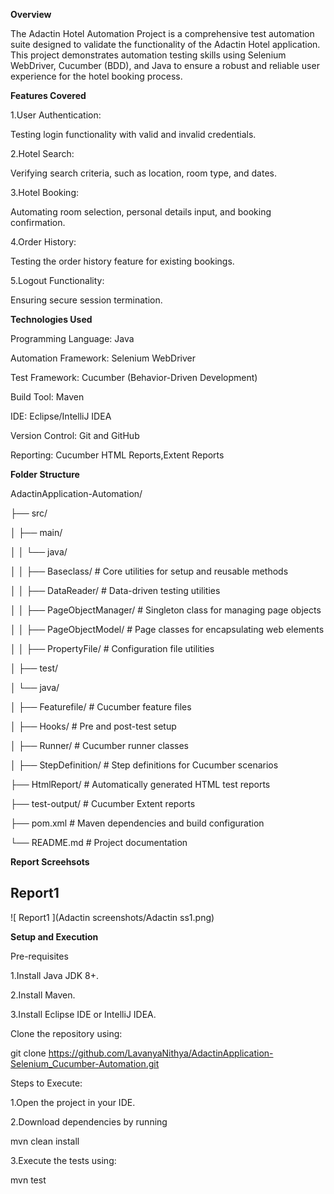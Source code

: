 **Overview**

The Adactin Hotel Automation Project is a comprehensive test automation suite designed to validate the functionality of the Adactin Hotel application. This project demonstrates automation testing skills using Selenium WebDriver, Cucumber (BDD), and Java to ensure a robust and reliable user experience for the hotel booking process.

**Features Covered**

1.User Authentication:

Testing login functionality with valid and invalid credentials.

2.Hotel Search:

Verifying search criteria, such as location, room type, and dates.

3.Hotel Booking:

Automating room selection, personal details input, and booking confirmation.

4.Order History:

Testing the order history feature for existing bookings.

5.Logout Functionality:

Ensuring secure session termination.

**Technologies Used**

Programming Language: Java

Automation Framework: Selenium WebDriver

Test Framework: Cucumber (Behavior-Driven Development)

Build Tool: Maven

IDE: Eclipse/IntelliJ IDEA

Version Control: Git and GitHub

Reporting: Cucumber HTML Reports,Extent Reports

**Folder Structure**

AdactinApplication-Automation/

├── src/

│     ├── main/

│     │   └── java/

│     │       ├── Baseclass/           # Core utilities for setup and reusable methods

│     │       ├── DataReader/          # Data-driven testing utilities

│     │       ├── PageObjectManager/   # Singleton class for managing page objects

│     │       ├── PageObjectModel/     # Page classes for encapsulating web elements

│     │       ├── PropertyFile/        # Configuration file utilities

│     ├── test/

│         └── java/

│             ├── Featurefile/         # Cucumber feature files

│             ├── Hooks/               # Pre and post-test setup

│             ├── Runner/              # Cucumber runner classes

│             ├── StepDefinition/      # Step definitions for Cucumber scenarios

├── HtmlReport/                       # Automatically generated HTML test reports

├── test-output/                      # Cucumber Extent reports

├── pom.xml                           # Maven dependencies and build configuration

└── README.md                         # Project documentation


**Report Screehsots**

## Report1

![ Report1 ](Adactin screenshots/Adactin ss1.png)






**Setup and Execution**

Pre-requisites

1.Install Java JDK 8+.

2.Install Maven.

3.Install Eclipse IDE or IntelliJ IDEA.


Clone the repository using:

   git clone https://github.com/LavanyaNithya/AdactinApplication-Selenium_Cucumber-Automation.git

Steps to Execute:

1.Open the project in your IDE.

2.Download dependencies by running

   mvn clean install

3.Execute the tests using:

   mvn test


